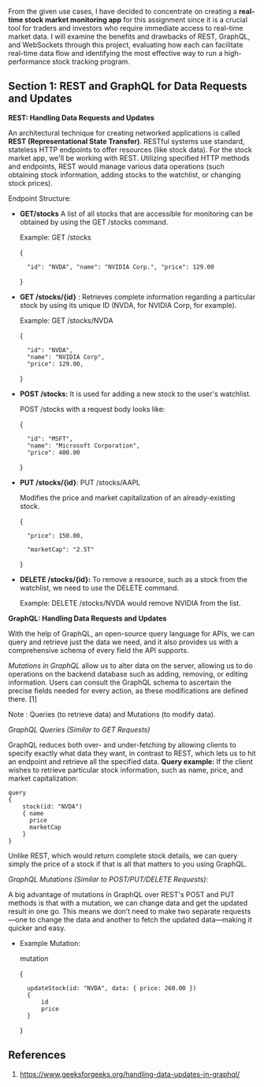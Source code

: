 From the given use cases, I have decided to concentrate on creating a **real-time stock market monitoring app** for this assignment since it is a crucial tool for traders and investors who require immediate access to real-time market data. I will examine the benefits and drawbacks of REST, GraphQL, and WebSockets through this project, evaluating how each can facilitate real-time data flow and identifying the most effective way to run a high-performance stock tracking program.

## Section 1: REST and GraphQL for Data Requests and Updates

**REST: Handling Data Requests and Updates**

An architectural technique for creating networked applications is called **REST (Representational State Transfer)**. RESTful systems use standard, stateless HTTP endpoints to offer resources (like stock data). For the stock market app, we'll be working with REST. Utilizing specified HTTP methods and endpoints, REST would manage various data operations (such obtaining stock information, adding stocks to the watchlist, or changing stock prices).

Endpoint Structure: 
- **GET/stocks**
A list of all stocks that are accessible for monitoring can be obtained by using the GET /stocks command. 

    Example: GET /stocks

    { 
        
        "id": "NVDA", "name": "NVIDIA Corp.", "price": 129.00
     }

- **GET /stocks/{id}** : Retrieves complete information regarding a particular stock by using its unique ID (NVDA, for NVIDIA Corp, for example).

    Example: GET /stocks/NVDA

    {

        "id": "NVDA",
        "name": "NVIDIA Corp",
        "price": 129.00,
    }

- **POST /stocks:** It is used for adding a new stock to the user's watchlist.

    POST /stocks with a request body looks like:

    {

        "id": "MSFT",
        "name": "Microsoft Corporation",
        "price": 400.00
    }

- **PUT /stocks/{id}**: PUT /stocks/AAPL

    Modifies the price and market capitalization of an already-existing stock.

    {

        "price": 150.00,

        "marketCap": "2.5T"
    }

- **DELETE /stocks/{id}:**  To remove a resource, such as a stock from the watchlist, we need to use the DELETE command.

    Example: DELETE /stocks/NVDA would remove NVIDIA from the list.

**GraphQL: Handling Data Requests and Updates**

With the help of GraphQL, an open-source query language for APIs, we can query and retrieve just the data we need, and it also provides us with a comprehensive schema of every field the API supports.

*Mutations in GraphQL* allow us to alter data on the server, allowing us to do operations on the backend database such as adding, removing, or editing information. Users can consult the GraphQL schema to ascertain the precise fields needed for every action, as these modifications are defined there. [1]

Note : Queries (to retrieve data) and Mutations (to modify data).

*GraphQL Queries (Similar to GET Requests)*

GraphQL reduces both over- and under-fetching by allowing clients to specify exactly what data they want, in contrast to REST, which lets us to hit an endpoint and retrieve all the specified data.
**Query example:** If the client wishes to retrieve particular stock information, such as name, price, and market capitalization:

    query 
    {
        stock(id: "NVDA") 
        { name
          price
          marketCap
        }
    }
Unlike REST, which would return complete stock details, we can query simply the price of a stock if that is all that matters to you using GraphQL.

*GraphQL Mutations (Similar to POST/PUT/DELETE Requests):*

A big advantage of mutations in GraphQL over REST's POST and PUT methods is that with a mutation, we can change data and get the updated result in one go. This means we don’t need to make two separate requests—one to change the data and another to fetch the updated data—making it quicker and easy.

- Example Mutation:

    mutation 

    {

        updateStock(id: "NVDA", data: { price: 260.00 })
        {
            id
            price
        }
    }






## References
1. https://www.geeksforgeeks.org/handling-data-updates-in-graphql/









